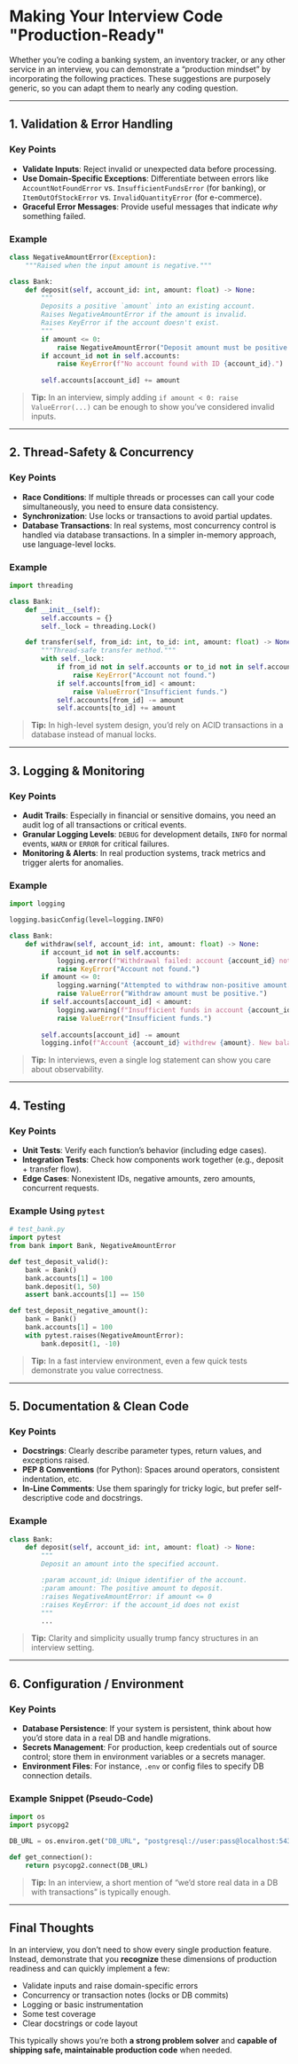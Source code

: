 # Making Your Interview Code "Production-Ready"

Whether you’re coding a banking system, an inventory tracker, or any other service in an interview, you can demonstrate a “production mindset” by incorporating the following practices. These suggestions are purposely generic, so you can adapt them to nearly any coding question.

---

## 1. Validation & Error Handling

### Key Points
- **Validate Inputs**: Reject invalid or unexpected data before processing.
- **Use Domain-Specific Exceptions**: Differentiate between errors like `AccountNotFoundError` vs. `InsufficientFundsError` (for banking), or `ItemOutOfStockError` vs. `InvalidQuantityError` (for e-commerce).
- **Graceful Error Messages**: Provide useful messages that indicate *why* something failed.

### Example

```python
class NegativeAmountError(Exception):
    """Raised when the input amount is negative."""

class Bank:
    def deposit(self, account_id: int, amount: float) -> None:
        """
        Deposits a positive `amount` into an existing account.
        Raises NegativeAmountError if the amount is invalid.
        Raises KeyError if the account doesn't exist.
        """
        if amount <= 0:
            raise NegativeAmountError("Deposit amount must be positive.")
        if account_id not in self.accounts:
            raise KeyError(f"No account found with ID {account_id}.")
        
        self.accounts[account_id] += amount
```

> **Tip:** In an interview, simply adding `if amount < 0: raise ValueError(...)` can be enough to show you’ve considered invalid inputs.

---

## 2. Thread-Safety & Concurrency

### Key Points
- **Race Conditions**: If multiple threads or processes can call your code simultaneously, you need to ensure data consistency.
- **Synchronization**: Use locks or transactions to avoid partial updates.
- **Database Transactions**: In real systems, most concurrency control is handled via database transactions. In a simpler in-memory approach, use language-level locks.

### Example

```python
import threading

class Bank:
    def __init__(self):
        self.accounts = {}
        self._lock = threading.Lock()

    def transfer(self, from_id: int, to_id: int, amount: float) -> None:
        """Thread-safe transfer method."""
        with self._lock:
            if from_id not in self.accounts or to_id not in self.accounts:
                raise KeyError("Account not found.")
            if self.accounts[from_id] < amount:
                raise ValueError("Insufficient funds.")
            self.accounts[from_id] -= amount
            self.accounts[to_id] += amount
```

> **Tip:** In high-level system design, you’d rely on ACID transactions in a database instead of manual locks.

---

## 3. Logging & Monitoring

### Key Points
- **Audit Trails**: Especially in financial or sensitive domains, you need an audit log of all transactions or critical events.
- **Granular Logging Levels**: `DEBUG` for development details, `INFO` for normal events, `WARN` or `ERROR` for critical failures.
- **Monitoring & Alerts**: In real production systems, track metrics and trigger alerts for anomalies.

### Example

```python
import logging

logging.basicConfig(level=logging.INFO)

class Bank:
    def withdraw(self, account_id: int, amount: float) -> None:
        if account_id not in self.accounts:
            logging.error(f"Withdrawal failed: account {account_id} not found.")
            raise KeyError("Account not found.")
        if amount <= 0:
            logging.warning("Attempted to withdraw non-positive amount.")
            raise ValueError("Withdraw amount must be positive.")
        if self.accounts[account_id] < amount:
            logging.warning(f"Insufficient funds in account {account_id}.")
            raise ValueError("Insufficient funds.")
        
        self.accounts[account_id] -= amount
        logging.info(f"Account {account_id} withdrew {amount}. New balance: {self.accounts[account_id]}")
```

> **Tip:** In interviews, even a single log statement can show you care about observability.

---

## 4. Testing

### Key Points
- **Unit Tests**: Verify each function’s behavior (including edge cases).
- **Integration Tests**: Check how components work together (e.g., deposit + transfer flow).
- **Edge Cases**: Nonexistent IDs, negative amounts, zero amounts, concurrent requests.

### Example Using `pytest`

```python
# test_bank.py
import pytest
from bank import Bank, NegativeAmountError

def test_deposit_valid():
    bank = Bank()
    bank.accounts[1] = 100
    bank.deposit(1, 50)
    assert bank.accounts[1] == 150

def test_deposit_negative_amount():
    bank = Bank()
    bank.accounts[1] = 100
    with pytest.raises(NegativeAmountError):
        bank.deposit(1, -10)
```

> **Tip:** In a fast interview environment, even a few quick tests demonstrate you value correctness.

---

## 5. Documentation & Clean Code

### Key Points
- **Docstrings**: Clearly describe parameter types, return values, and exceptions raised.
- **PEP 8 Conventions** (for Python): Spaces around operators, consistent indentation, etc.
- **In-Line Comments**: Use them sparingly for tricky logic, but prefer self-descriptive code and docstrings.

### Example

```python
class Bank:
    def deposit(self, account_id: int, amount: float) -> None:
        """
        Deposit an amount into the specified account.

        :param account_id: Unique identifier of the account.
        :param amount: The positive amount to deposit.
        :raises NegativeAmountError: if amount <= 0
        :raises KeyError: if the account_id does not exist
        """
        ...
```

> **Tip:** Clarity and simplicity usually trump fancy structures in an interview setting.

---

## 6. Configuration / Environment

### Key Points
- **Database Persistence**: If your system is persistent, think about how you’d store data in a real DB and handle migrations.
- **Secrets Management**: For production, keep credentials out of source control; store them in environment variables or a secrets manager.
- **Environment Files**: For instance, `.env` or config files to specify DB connection details.

### Example Snippet (Pseudo-Code)

```python
import os
import psycopg2

DB_URL = os.environ.get("DB_URL", "postgresql://user:pass@localhost:5432/bank_db")

def get_connection():
    return psycopg2.connect(DB_URL)
```

> **Tip:** In an interview, a short mention of “we’d store real data in a DB with transactions” is typically enough.

---

## Final Thoughts

In an interview, you don’t need to show every single production feature. Instead, demonstrate that you **recognize** these dimensions of production readiness and can quickly implement a few:

- Validate inputs and raise domain-specific errors
- Concurrency or transaction notes (locks or DB commits)
- Logging or basic instrumentation
- Some test coverage
- Clear docstrings or code layout

This typically shows you’re both **a strong problem solver** and **capable of shipping safe, maintainable production code** when needed.

